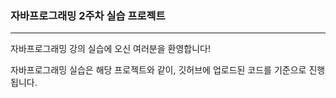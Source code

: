 ### 자바프로그래밍 2주차 실습 프로젝트
<hr>

자바프로그래밍 강의 실습에 오신 여러분을 환영합니다!

자바프로그래밍 실습은 해당 프로젝트와 같이, 깃허브에 업로드된 코드를 기준으로 진행됩니다.

